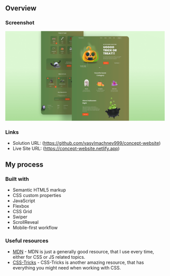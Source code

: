 ## Overview

### Screenshot

![](preview.png)

### Links

- Solution URL: (https://github.com/vasylmachnev999/concept-website)
- Live Site URL: (https://concept-website.netlify.app)

## My process

### Built with

- Semantic HTML5 markup
- CSS custom properties
- JavaScript
- Flexbox
- CSS Grid
- Swiper
- ScrollReveal
- Mobile-first workflow

### Useful resources

- [MDN](https://developer.mozilla.org/ru/) - MDN is just a generally good resource, that I use every time, either for CSS or JS related topics.
- [CSS-Tricks](https://css-tricks.com) - CSS-Tricks is another amazing resource, that has everything you might need when working with CSS.
